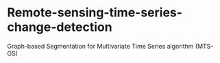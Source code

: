 # Remote-sensing-time-series-change-detection
 Graph-based Segmentation for Multivariate Time Series algorithm (MTS-GS)
